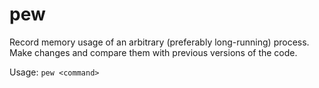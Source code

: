 # pew

Record memory usage of an arbitrary (preferably long-running) process.
Make changes and compare them with previous versions of the code.

Usage: `pew <command>`
